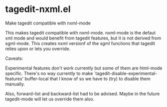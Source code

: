 tagedit-nxml.el
===============

Make tagedit compatible with nxml-mode

This makes tagedit compatible with nxml-mode. nxml-mode is the defaut xml mode
and would benefit from tagedit features, but it is not derived from sgml-mode.
This creates nxml versionf of the sgml functions that tagedit relies upon or
lets you override.

Caveats:

Experimental features don't work currently but some of them are html-mode
specific. There's no way currently to make
`tagedit-disable-experimental-features' buffer-local that I know of so we have
to (try) to disable them manually.

Also, forward-list and backward-list had to be advised. Maybe in the future
tagedit-mode will let us override them also.

